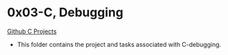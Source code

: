 # 0x03-C, Debugging

[Github C Projects](https://github.com/Jilroge7/holbertonschool-low_level_programming.git)

* This folder contains the project and tasks associated with C-debugging.